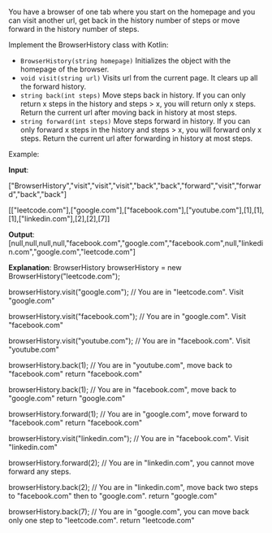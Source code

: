 You have a browser of one tab where you start on the homepage and you can visit another url, get back in the history number of steps or move forward in the history number of steps.

Implement the BrowserHistory class with Kotlin:

- `BrowserHistory(string homepage)` Initializes the object with the homepage of the browser.
- `void visit(string url)` Visits url from the current page. It clears up all the forward history.
- `string back(int steps)` Move steps back in history. If you can only return x steps in the history and steps > x, you will return only x steps. Return the current url after moving back in history at most steps.
- `string forward(int steps)` Move steps forward in history. If you can only forward x steps in the history and steps > x, you will forward only x steps. Return the current url after forwarding in history at most steps.
 

Example:

**Input**:

["BrowserHistory","visit","visit","visit","back","back","forward","visit","forward","back","back"] 

[["leetcode.com"],["google.com"],["facebook.com"],["youtube.com"],[1],[1],[1],["linkedin.com"],[2],[2],[7]]


**Output**:
[null,null,null,null,"facebook.com","google.com","facebook.com",null,"linkedin.com","google.com","leetcode.com"]

**Explanation**:
BrowserHistory browserHistory = new BrowserHistory("leetcode.com");

browserHistory.visit("google.com");       // You are in "leetcode.com". Visit "google.com"

browserHistory.visit("facebook.com");     // You are in "google.com". Visit "facebook.com"

browserHistory.visit("youtube.com");      // You are in "facebook.com". Visit "youtube.com"

browserHistory.back(1);                   // You are in "youtube.com", move back to "facebook.com" return "facebook.com"

browserHistory.back(1);                   // You are in "facebook.com", move back to "google.com" return "google.com"

browserHistory.forward(1);                // You are in "google.com", move forward to "facebook.com" return "facebook.com"

browserHistory.visit("linkedin.com");     // You are in "facebook.com". Visit "linkedin.com"

browserHistory.forward(2);                // You are in "linkedin.com", you cannot move forward any steps.

browserHistory.back(2);                   // You are in "linkedin.com", move back two steps to "facebook.com" then to "google.com". return "google.com"

browserHistory.back(7);                   // You are in "google.com", you can move back only one step to "leetcode.com". return "leetcode.com"
